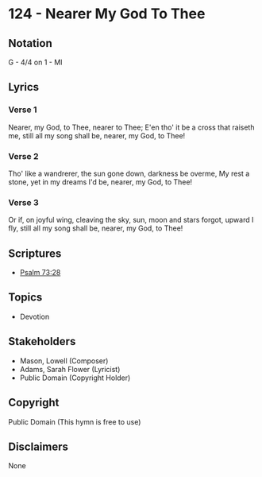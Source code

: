 # 124 - Nearer My God To Thee

## Notation

G - 4/4 on 1 - MI

## Lyrics

### Verse 1

Nearer, my God, to Thee, nearer to Thee; E'en tho' it be a cross that raiseth me, still all my song shall be, nearer, my God, to Thee!

### Verse 2

Tho' like a wandrerer, the sun gone down, darkness be overme, My rest a stone, yet in my dreams I'd be, nearer, my God, to Thee!

### Verse 3

Or if, on joyful wing, cleaving the sky, sun, moon and stars forgot, upward I fly, still all my song shall be, nearer, my God, to Thee!


## Scriptures

- [Psalm 73:28](https://www.biblegateway.com/passage/?search=Psalm%2073%3A28)

## Topics

- Devotion

## Stakeholders

- Mason, Lowell (Composer)
- Adams, Sarah Flower (Lyricist)
- Public Domain (Copyright Holder)

## Copyright

Public Domain
(This hymn is free to use)

## Disclaimers

None

